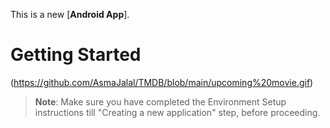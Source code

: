 This is a new [**Android App**].

# Getting Started

(https://github.com/AsmaJalal/TMDB/blob/main/upcoming%20movie.gif)
>**Note**: Make sure you have completed the  Environment Setup instructions till "Creating a new application" step, before proceeding.